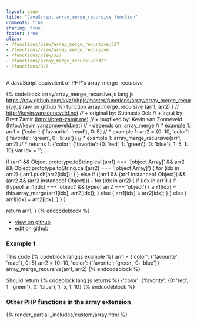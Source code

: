 ```yaml
---
layout: page
title: "JavaScript array_merge_recursive function"
comments: true
sharing: true
footer: true
alias:
- /functions/view/array_merge_recursive:327
- /functions/view/array_merge_recursive
- /functions/view/327
- /functions/array_merge_recursive:327
- /functions/327
---
```

<!-- Generated by Rakefile:build -->
A JavaScript equivalent of PHP's array_merge_recursive

{% codeblock array/array_merge_recursive.js lang:js https://raw.github.com/kvz/phpjs/master/functions/array/array_merge_recursive.js raw on github %}
function array_merge_recursive (arr1, arr2) {
  // http://kevin.vanzonneveld.net
  // +   original by: Subhasis Deb
  // +      input by: Brett Zamir (http://brett-zamir.me)
  // +   bugfixed by: Kevin van Zonneveld (http://kevin.vanzonneveld.net)
  // -    depends on: array_merge
  // *     example 1: arr1 = {'color': {'favourite': 'read'}, 0: 5}
  // *     example 1: arr2 = {0: 10, 'color': {'favorite': 'green', 0: 'blue'}}
  // *     example 1: array_merge_recursive(arr1, arr2)
  // *     returns 1: {'color': {'favorite': {0: 'red', 1: 'green'}, 0: 'blue'}, 1: 5, 1: 10}
  var idx = '';

  if (arr1 && Object.prototype.toString.call(arr1) === '[object Array]' &&
    arr2 && Object.prototype.toString.call(arr2) === '[object Array]') {
    for (idx in arr2) {
      arr1.push(arr2[idx]);
    }
  } else if ((arr1 && (arr1 instanceof Object)) && (arr2 && (arr2 instanceof Object))) {
    for (idx in arr2) {
      if (idx in arr1) {
        if (typeof arr1[idx] === 'object' && typeof arr2 === 'object') {
          arr1[idx] = this.array_merge(arr1[idx], arr2[idx]);
        } else {
          arr1[idx] = arr2[idx];
        }
      } else {
        arr1[idx] = arr2[idx];
      }
    }
  }

  return arr1;
}
{% endcodeblock %}

 - [view on github](https://github.com/kvz/phpjs/blob/master/functions/array/array_merge_recursive.js)
 - [edit on github](https://github.com/kvz/phpjs/edit/master/functions/array/array_merge_recursive.js)

### Example 1
This code
{% codeblock lang:js example %}
arr1 = {'color': {'favourite': 'read'}, 0: 5}
arr2 = {0: 10, 'color': {'favorite': 'green', 0: 'blue'}}
array_merge_recursive(arr1, arr2)
{% endcodeblock %}

Should return
{% codeblock lang:js returns %}
{'color': {'favorite': {0: 'red', 1: 'green'}, 0: 'blue'}, 1: 5, 1: 10}
{% endcodeblock %}


### Other PHP functions in the array extension
{% render_partial _includes/custom/array.html %}
